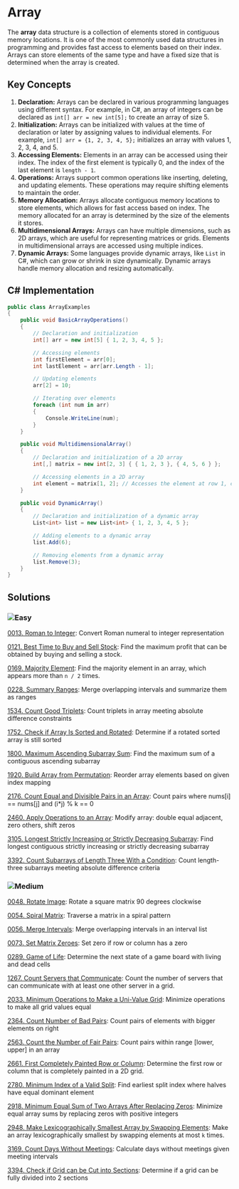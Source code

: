 # Array

The **array** data structure is a collection of elements stored in contiguous memory locations. It is one of the most commonly used data structures in programming and provides fast access to elements based on their index. Arrays can store elements of the same type and have a fixed size that is determined when the array is created.

## Key Concepts

1. **Declaration:** Arrays can be declared in various programming languages using different syntax. For example, in C#, an array of integers can be declared as `int[] arr = new int[5];` to create an array of size 5.
2. **Initialization:** Arrays can be initialized with values at the time of declaration or later by assigning values to individual elements. For example, `int[] arr = {1, 2, 3, 4, 5};` initializes an array with values 1, 2, 3, 4, and 5.
3. **Accessing Elements:** Elements in an array can be accessed using their index. The index of the first element is typically 0, and the index of the last element is `length - 1`.
4. **Operations:** Arrays support common operations like inserting, deleting, and updating elements. These operations may require shifting elements to maintain the order.
5. **Memory Allocation:** Arrays allocate contiguous memory locations to store elements, which allows for fast access based on index. The memory allocated for an array is determined by the size of the elements it stores.
6. **Multidimensional Arrays:** Arrays can have multiple dimensions, such as 2D arrays, which are useful for representing matrices or grids. Elements in multidimensional arrays are accessed using multiple indices.
7. **Dynamic Arrays:** Some languages provide dynamic arrays, like `List` in C#, which can grow or shrink in size dynamically. Dynamic arrays handle memory allocation and resizing automatically.

## C# Implementation

```csharp
public class ArrayExamples
{
    public void BasicArrayOperations()
    {
        // Declaration and initialization
        int[] arr = new int[5] { 1, 2, 3, 4, 5 };

        // Accessing elements
        int firstElement = arr[0];
        int lastElement = arr[arr.Length - 1];

        // Updating elements
        arr[2] = 10;

        // Iterating over elements
        foreach (int num in arr)
        {
            Console.WriteLine(num);
        }
    }

    public void MultidimensionalArray()
    {
        // Declaration and initialization of a 2D array
        int[,] matrix = new int[2, 3] { { 1, 2, 3 }, { 4, 5, 6 } };

        // Accessing elements in a 2D array
        int element = matrix[1, 2]; // Accesses the element at row 1, column 2
    }

    public void DynamicArray()
    {
        // Declaration and initialization of a dynamic array
        List<int> list = new List<int> { 1, 2, 3, 4, 5 };

        // Adding elements to a dynamic array
        list.Add(6);

        // Removing elements from a dynamic array
        list.Remove(3);
    }
}
```

## Solutions

### ![Easy](https://img.shields.io/badge/Easy-46c6c2)

[0013. Roman to Integer](/Data%20Structures%2FArray%2F0013.%20Roman%20to%20Integer): Convert Roman numeral to integer representation

[0121. Best Time to Buy and Sell Stock](/Data%20Structures%2FArray%2F0121.%20Best%20Time%20to%20Buy%20and%20Sell%20Stock): Find the maximum profit that can be obtained by buying and selling a stock.

[0169. Majority Element](https://github.com/vahtyah/LeetCodeSolutions/tree/main/Data%20Structures/Array/0169.%20Majority%20Element): Find the majority element in an array, which appears more than `n / 2` times.

[0228. Summary Ranges](/Data%20Structures%2FArray%2F0228.%20Summary%20Ranges): Merge overlapping intervals and summarize them as ranges

[1534. Count Good Triplets](/Data%20Structures%2FArray%2F1534.%20Count%20Good%20Triplets): Count triplets in array meeting absolute difference constraints

[1752. Check if Array Is Sorted and Rotated](/Data%20Structures%2FArray%2F1752.%20Check%20if%20Array%20Is%20Sorted%20and%20Rotated): Determine if a rotated sorted array is still sorted

[1800. Maximum Ascending Subarray Sum](/Data%20Structures%2FArray%2F1800.%20Maximum%20Ascending%20Subarray%20Sum): Find the maximum sum of a contiguous ascending subarray

[1920. Build Array from Permutation](/Data%20Structures%2FArray%2F1920.%20Build%20Array%20from%20Permutation): Reorder array elements based on given index mapping

[2176. Count Equal and Divisible Pairs in an Array](/Data%20Structures%2FArray%2F2176.%20Count%20Equal%20and%20Divisible%20Pairs%20in%20an%20Array): Count pairs where nums[i] == nums[j] and (i*j) % k == 0

[2460. Apply Operations to an Array](/Data%20Structures%2FArray%2F2460.%20Apply%20Operations%20to%20an%20Array): Modify array: double equal adjacent, zero others, shift zeros

[3105. Longest Strictly Increasing or Strictly Decreasing Subarray](/Data%20Structures%2FArray%2F3105.%20Longest%20Strictly%20Increasing%20or%20Strictly%20Decreasing%20Subarray): Find longest contiguous strictly increasing or strictly decreasing subarray

[3392. Count Subarrays of Length Three With a Condition](/Data%20Structures%2FArray%2F3392.%20Count%20Subarrays%20of%20Length%20Three%20With%20a%20Condition): Count length-three subarrays meeting absolute difference criteria

### ![Medium](https://img.shields.io/badge/Medium-fac31d)

[0048. Rotate Image](/Data%20Structures%2FArray%2F0048.%20Rotate%20Image): Rotate a square matrix 90 degrees clockwise

[0054. Spiral Matrix](/Data%20Structures%2FArray%2F0054.%20Spiral%20Matrix): Traverse a matrix in a spiral pattern

[0056. Merge Intervals](/Data%20Structures%2FArray%2F0056.%20Merge%20Intervals): Merge overlapping intervals in an interval list

[0073. Set Matrix Zeroes](/Data%20Structures%2FArray%2F0073.%20Set%20Matrix%20Zeroes): Set zero if row or column has a zero

[0289. Game of Life](/Data%20Structures%2FArray%2F0289.%20Game%20of%20Life): Determine the next state of a game board with living and dead cells

[1267. Count Servers that Communicate](https://github.com/vahtyah/LeetCodeSolutions/tree/main/Data%20Structures%2FArray%2F1267.%20Count%20Servers%20that%20Communicate): Count the number of servers that can communicate with at least one other server in a grid.

[2033. Minimum Operations to Make a Uni-Value Grid](/Data%20Structures%2FArray%2F2033.%20Minimum%20Operations%20to%20Make%20a%20Uni-Value%20Grid): Minimize operations to make all grid values equal

[2364. Count Number of Bad Pairs](/Data%20Structures%2FArray%2F2364.%20Count%20Number%20of%20Bad%20Pairs): Count pairs of elements with bigger elements on right

[2563. Count the Number of Fair Pairs](/Data%20Structures%2FArray%2F2563.%20Count%20the%20Number%20of%20Fair%20Pairs): Count pairs within range [lower, upper] in an array

[2661. First Completely Painted Row or Column](https://github.com/vahtyah/LeetCodeSolutions/tree/main/Data%20Structures/Array/2661.%20First%20Completely%20Painted%20Row%20or%20Column): Determine the first row or column that is completely painted in a 2D grid.

[2780. Minimum Index of a Valid Split](/Data%20Structures%2FArray%2F2780.%20Minimum%20Index%20of%20a%20Valid%20Split): Find earliest split index where halves have equal dominant element

[2918. Minimum Equal Sum of Two Arrays After Replacing Zeros](/Data%20Structures%2FArray%2F2918.%20Minimum%20Equal%20Sum%20of%20Two%20Arrays%20After%20Replacing%20Zeros): Minimize equal array sums by replacing zeros with positive integers

[2948. Make Lexicographically Smallest Array by Swapping Elements](https://github.com/vahtyah/LeetCodeSolutions/tree/main/Data%20Structures%2FArray%2F2948.%20Make%20Lexicographically%20Smallest%20Array%20by%20Swapping%20Elements): Make an array lexicographically smallest by swapping elements at most `k` times.

[3169. Count Days Without Meetings](/Data%20Structures%2FArray%2F3169.%20Count%20Days%20Without%20Meetings): Calculate days without meetings given meeting intervals

[3394. Check if Grid can be Cut into Sections](/Data%20Structures%2FArray%2F3394.%20Check%20if%20Grid%20can%20be%20Cut%20into%20Sections): Determine if a grid can be fully divided into 2 sections
